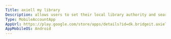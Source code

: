 ```yaml
---
Title: axiell my library
Description: allows users to set their local library authority and search catalogue, view reservations/loans/fines for their library account.  for libraries using axiell's library management system
Type: MobileAccountApp
AppUrl: https://play.google.com/store/apps/details?id=dk.bridgeit.axiell.mylibrary&hl=en_GB
AppMobileOS: Android
---
```

